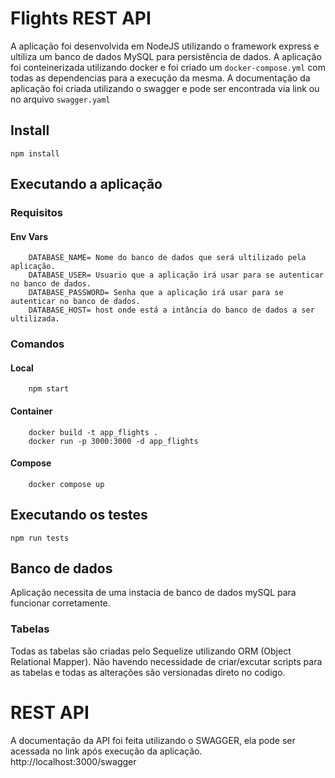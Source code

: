 # Flights REST API

A aplicação foi desenvolvida em NodeJS utilizando o framework express e ultiliza um banco de dados MySQL para persistência de dados.
A aplicação foi conteinerizada utilizando docker e foi criado um `docker-compose.yml` com todas as dependencias para a execução da mesma.
A documentação da aplicação foi criada utilizando o swagger e pode ser encontrada via link ou no arquivo `swagger.yaml`

## Install

    npm install
    
## Executando a aplicação
   ### Requisitos
   #### Env Vars
   
        DATABASE_NAME= Nome do banco de dados que será ultilizado pela aplicação.
        DATABASE_USER= Usuario que a aplicação irá usar para se autenticar no banco de dados.
        DATABASE_PASSWORD= Senha que a aplicação irá usar para se autenticar no banco de dados. 
        DATABASE_HOST= host onde está a intância do banco de dados a ser ultilizada.
   
   ### Comandos
   #### Local
   
        npm start
        
   #### Container
   
        docker build -t app_flights .
        docker run -p 3000:3000 -d app_flights
        
   #### Compose
        docker compose up

## Executando os testes

    npm run tests
    
## Banco de dados
   Aplicação necessita de uma instacia de banco de dados mySQL para funcionar corretamente. 
   
   ### Tabelas
   Todas as tabelas são criadas pelo Sequelize utilizando ORM (Object Relational Mapper). Não havendo necessidade de criar/excutar scripts para as tabelas
   e todas as alterações são versionadas direto no codigo. 
   

# REST API
A documentação da API foi feita utilizando o SWAGGER, ela pode ser acessada no link após execução da aplicação.   
http://localhost:3000/swagger
